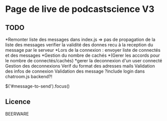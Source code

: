 # Page de live de podcastscience V3

## TODO

*Remonter liste des messages dans index.js => pas de propagation de la liste des messages
verifier la validité des donnes recu à la reception du message par le serveur
*Lors de la connexion : envoyer liste de connectés et des messages
*Gestion du nombre de cachés
*(Gerer les accords pour le nombre de connectés/cachés)
  *gerer la deconnexion d'un user connecté 
Gestion des deconnexions
Verif du format des adresses mails
Validation des infos de connexion
Validation des message
?include login dans chatroom.js backend?!

$('#message-to-send').focus()

## Licence

BEERWARE